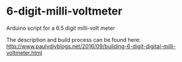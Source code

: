 # 6-digit-milli-voltmeter
Arduino script for a 6.5 digit milli-volt meter

The description and build process can be found here: 
http://www.paulvdiyblogs.net/2016/09/building-6-digit-digital-milli-voltmeter.html
